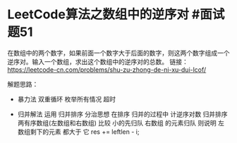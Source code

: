 # LeetCode算法之数组中的逆序对 #面试题51

在数组中的两个数字，如果前面一个数字大于后面的数字，则这两个数字组成一个逆序对。输入一个数组，求出这个数组中的逆序对的总数。
链接：https://leetcode-cn.com/problems/shu-zu-zhong-de-ni-xu-dui-lcof/

解题思路：

- 暴力法
    双重循环 枚举所有情况
    超时

- 归并解法
    运用 归并排序   分治思想
    在排序 归并的过程中 计逆序对数
    归并排序  两有序数组(左数组和右数组) 比较  小的先归队
    右数组 的元素归队 则说明 左数组剩下的元素 都大于 它   res += leftlen - i;